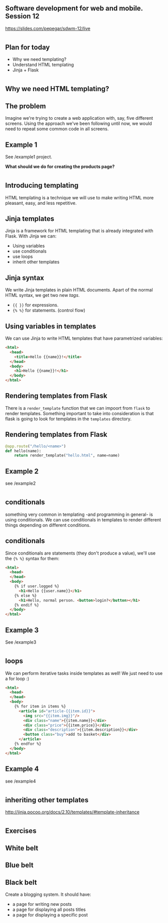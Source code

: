 #

## Software development for web and mobile. Session 12

https://slides.com/pepegar/sdwm-12/live

#

## Plan for today

* Why we need templating?
* Understand HTML templating
* Jinja + Flask

#

## Why we need HTML templating?

## The problem

Imagine we're trying to create a web application with, say, five
different screens.  Using the approach we've been following until now,
we would need to repeat some common code in all screens.

## Example 1

See /example1 project.

**What should we do for creating the products page?**

#

## Introducing templating

HTML templating is a technique we will use to make writing HTML more
pleasant, easy, and less repetitive.

## Jinja templates

Jinja is a framework for HTML templating that is already integrated
with Flask.  With Jinja we can:

- Using variables
- use conditionals
- use loops
- inherit other templates

## Jinja syntax

We write Jinja templates in plain HTML documents.  Apart of the normal
HTML syntax, we get two new _tags_.

- `{{ }}` for expressions.
- `{% %}` for statements. (control flow)

## Using variables in templates

We can use Jinja to write HTML templates that have parametrized
variables:

```html
<html>
  <head>
    <title>Hello {{name}}!</title>
  </head>
  <body>
    <h1>Hello {{name}}!</h1>
  </body>
</html>
```

## Rendering templates from Flask

There is a `render_template` function that we can impoort from `flask`
to render templates.  Something important to take into consideration
is that flask is going to look for templates in the `templates`
directory.

## Rendering templates from Flask

```python
@app.route("/hello/<name>")
def hello(name):
    return render_template("hello.html", name=name)
```

## Example 2

see /example2

#

## conditionals

something very common in templating -and programming in general- is
using conditionals.  We can use conditionals in templates to render
different things depending on different conditions.

## conditionals

Since conditionals are statements (they don't produce a value), we'll
use the `{% %}` syntax for them:

``` html
<html>
  <head>
  </head>
  <body>
    {% if user.logged %}
      <h1>Hello {{user.name}}</h1>
    {% else %}
	  <h1>Hello, normal person. <button>login?</button></h1>
    {% endif %}
  </body>
</html>
```

## Example 3

See /example3

#

## loops

We can perform iterative tasks inside templates as well!  We just need
to use a for loop :)

``` html
<html>
  <head>
  </head>
  <body>
    {% for item in items %}
      <article id="article-{{item.id}}">
	    <img src="{{item.img}}"/>
	    <div class="name">{{item.name}}</div>
		<div class="price">{{item.price}}</div>
        <div class="description">{{item.description}}</div>
		<button class="buy">add to basket</div>
	  </article>
    {% endfor %}
  </body>
</html>
```

## Example 4

see /example4

#

## inheriting other templates

http://jinja.pocoo.org/docs/2.10/templates/#template-inheritance

#

## Exercises

## White belt

## Blue belt

## Black belt

Create a blogging system.  It should have:

- a page for writing new posts
- a page for displaying all posts titles
- a page for displaying a specific post
